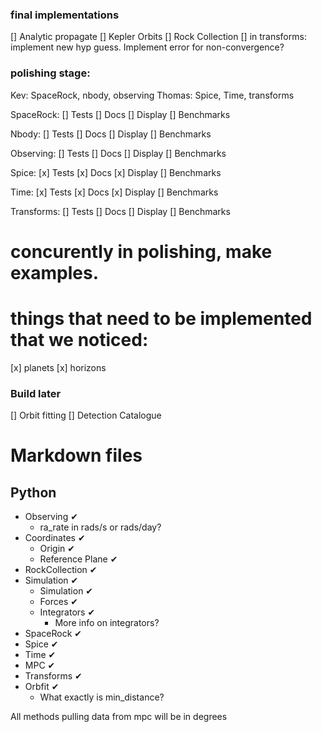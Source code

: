 ### final implementations
[] Analytic propagate
[] Kepler Orbits
[] Rock Collection
[] in transforms: implement new hyp guess. Implement error for non-convergence?

### polishing stage:
Kev: SpaceRock, nbody, observing
Thomas: Spice, Time, transforms

SpaceRock:
    [] Tests
    [] Docs
    [] Display
    [] Benchmarks

Nbody:
    [] Tests
    [] Docs
    [] Display
    [] Benchmarks

Observing:
    [] Tests
    [] Docs
    [] Display
    [] Benchmarks

Spice:
    [x] Tests
    [x] Docs
    [x] Display
    [] Benchmarks

Time:
    [x] Tests
    [x] Docs
    [x] Display
    [] Benchmarks

Transforms:
    [] Tests
    [] Docs
    [] Display
    [] Benchmarks


# concurently in polishing, make examples. 
# things that need to be implemented that we noticed:
[x] planets
[x] horizons
















### Build later
[] Orbit fitting
[] Detection Catalogue


# Markdown files
## Python
- Observing ✔
    - ra_rate in rads/s or rads/day?
- Coordinates ✔
    - Origin ✔
    - Reference Plane ✔
- RockCollection ✔
- Simulation ✔
    - Simulation ✔
    - Forces ✔
    - Integrators ✔
        - More info on integrators?
- SpaceRock ✔
- Spice ✔
- Time ✔ 
- MPC ✔
- Transforms ✔
- Orbfit ✔
    - What exactly is min_distance?



All methods pulling data from mpc will be in degrees


